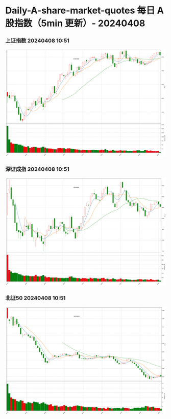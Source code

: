 
# Daily-A-share-market-quotes 每日 A 股指数（5min 更新）- 20240408

### 上证指数 20240408 10:51
![](./fig/2024/4/20240408-sh000001.png)

### 深证成指 20240408 10:51
![](./fig/2024/4/20240408-sz399001.png)

### 北证50 20240408 10:51
![](./fig/2024/4/20240408-bj899050.png)
